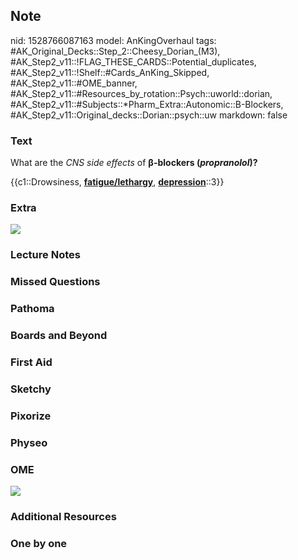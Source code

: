 ## Note
nid: 1528766087163
model: AnKingOverhaul
tags: #AK_Original_Decks::Step_2::Cheesy_Dorian_(M3), #AK_Step2_v11::!FLAG_THESE_CARDS::Potential_duplicates, #AK_Step2_v11::!Shelf::#Cards_AnKing_Skipped, #AK_Step2_v11::#OME_banner, #AK_Step2_v11::#Resources_by_rotation::Psych::uworld::dorian, #AK_Step2_v11::#Subjects::*Pharm_Extra::Autonomic::B-Blockers, #AK_Step2_v11::Original_decks::Dorian::psych::uw
markdown: false

### Text
What are the <i>CNS side effects</i> of <b>β-blockers
(<i>propranolol</i>)?</b>
<div>
  {{c1::Drowsiness, <b><u>fatigue/lethargy</u></b>, <b style=
  "text-decoration-line: underline;">depression</b>::3}}
</div>

### Extra
<img src="Screen%20Shot%202018-06-11%20at%209.15.34%20PM.png">

### Lecture Notes


### Missed Questions


### Pathoma


### Boards and Beyond


### First Aid


### Sketchy


### Pixorize


### Physeo


### OME
<div class="ome-widget">
  <a href="https://onlinemeded.org?ref=anki"><img src=
  "_OME_AnkiFlashcards_General_4.png"></a>
</div>

### Additional Resources


### One by one

